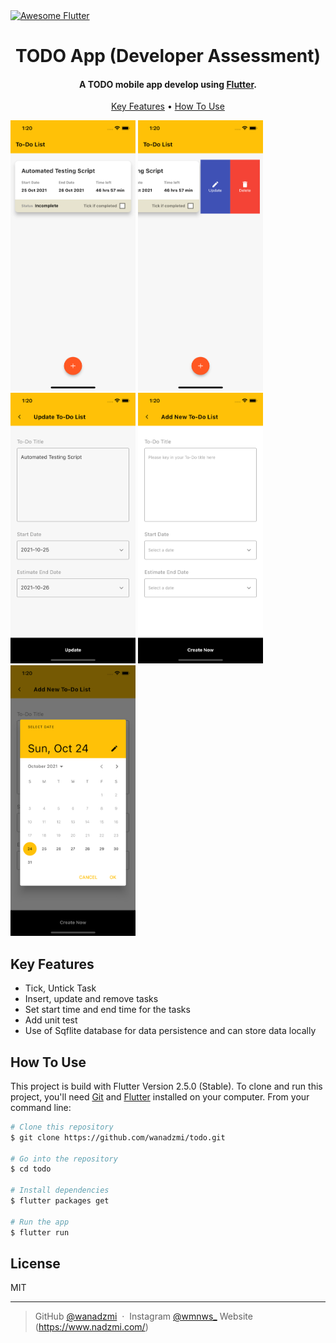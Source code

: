<a href="https://stackoverflow.com/questions/tagged/flutter?sort=votes">
   <img alt="Awesome Flutter" src="https://img.shields.io/badge/Awesome-Flutter-blue.svg?longCache=true&style=flat-square" />
</a>

<h1 align="center">
  TODO App (Developer Assessment)
  <br>
</h1>

<h4 align="center">A TODO mobile app develop using <a href="https://flutter.dev" target="_blank">Flutter</a>.</h4>

<p align="center">
  <a href="#key-features">Key Features</a> •
  <a href="#how-to-use">How To Use</a>
</p>

<p float="left">
  <img src="screenshots/screen01.png" width="200" />
  <img src="screenshots/screen02.png" width="200" /> 
  <img src="screenshots/screen03.png" width="200" />
  <img src="screenshots/screen04.png" width="200" />
  <img src="screenshots/screen05.png" width="200" />
</p>

## Key Features

* Tick, Untick Task
* Insert, update and remove tasks
* Set start time and end time for the tasks
* Add unit test
* Use of Sqflite database for data persistence and can store data locally



## How To Use

This project is build with Flutter Version 2.5.0 (Stable). 
To clone and run this project, you'll need [Git](https://git-scm.com) and [Flutter](https://flutter.dev/docs/get-started/install) installed on your computer. From your command line:

```bash
# Clone this repository
$ git clone https://github.com/wanadzmi/todo.git

# Go into the repository
$ cd todo

# Install dependencies
$ flutter packages get

# Run the app
$ flutter run
```


## License

MIT

---

> GitHub [@wanadzmi](https://github.com/wanadzmi/) &nbsp;&middot;&nbsp;
> Instagram [@wmnws_](https://www.instagram.com/)
> Website (https://www.nadzmi.com/)



